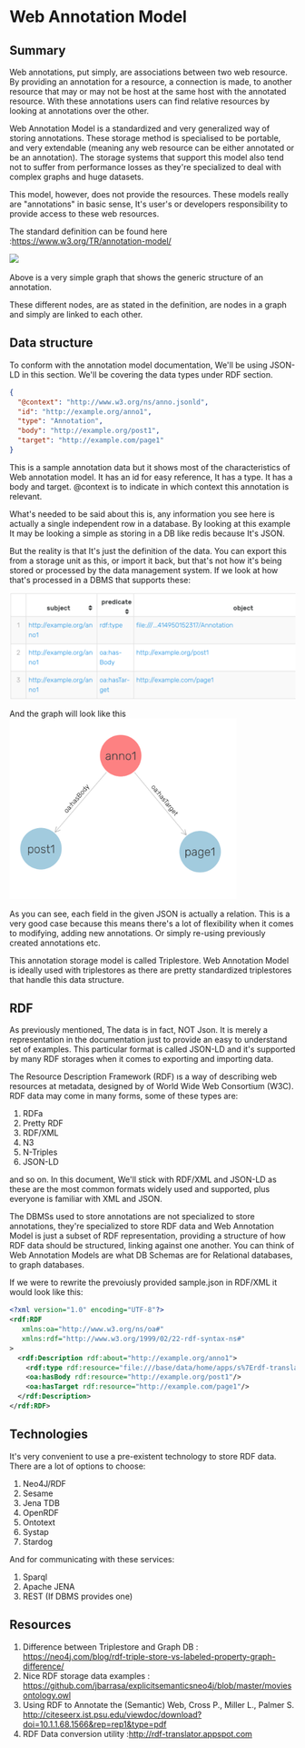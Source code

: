 # Web Annotation Model

## Summary

Web annotations, put simply, are associations between two web resource. By providing an 
annotation for a resource, a connection is made, to another resource that may or may
not be host at the same host with the annotated resource. With these annotations users
can find relative resources by looking at annotations over the other.

Web Annotation Model is a standardized and very generalized way of storing annotations.
These storage method is specialised to be portable, and very extendable (meaning any
web resource can be either annotated or be an annotation). The storage systems that 
support this model also tend not to suffer from performance losses as they're specialized
to deal with complex graphs and huge datasets.

This model, however, does not provide the resources. These models really are "annotations"
in basic sense, It's user's or developers responsibility to provide access to these web 
resources.

The standard definition can be found here :https://www.w3.org/TR/annotation-model/ 

![](https://github.com/SWE574-Groupago/heritago/wiki/images/research/webAnnotationModel.png)

Above is a very simple graph that shows the generic structure of an annotation.

These different nodes, are as stated in the definition, are nodes in a graph and simply 
are linked to each other. 

## Data structure

To conform with the annotation model documentation, We'll be using JSON-LD in this section. We'll be covering
the data types under RDF section.

```json
{
  "@context": "http://www.w3.org/ns/anno.jsonld",
  "id": "http://example.org/anno1",
  "type": "Annotation",
  "body": "http://example.org/post1",
  "target": "http://example.com/page1"
}
```

This is a sample annotation data but it shows most of the characteristics of Web annotation model.
It has an id for easy reference,
It has a type.
It has a body and target.
@context is to indicate in which context this annotation is relevant.

What's needed to be said about this is, any information you see here is actually a single independent row in a database. By looking at this example It may be looking a simple as storing in a DB like redis because It's JSON. 

But the reality is that It's just the definition of the data. You can export this from a storage unit as this, or import it back, but that's not how it's being stored or processed by the data management system. If we look at how that's processed in a DBMS that supports these:

<img src="https://github.com/SWE574-Nerds/friendly-eureka/raw/master/images/triplestored_annotation.png" width="800px">

And the graph will look like this
<img src="https://github.com/SWE574-Nerds/friendly-eureka/raw/master/images/triplestored_annotation_2.png" width="400px">

As you can see, each field in the given JSON is actually a relation. This is a very good case because this means there's a lot of flexibility when it comes to modifying, adding new annotations. Or simply re-using previously created annotations etc.

This annotation storage model is called Triplestore. Web Annotation Model is ideally used with triplestores as there are pretty standardized triplestores that handle this data structure.

## RDF

As previously mentioned, The data is in fact, NOT Json. It is merely a representation in the documentation just to provide an easy to understand set of examples. This particular format is called JSON-LD and it's supported by many RDF storages when it comes to exporting and importing data.

The Resource Description Framework (RDF) ıs a way of describing web resources at metadata, designed by of World Wide Web Consortium (W3C). RDF data may come in many forms, some of these types are:

1. RDFa
2. Pretty RDF
3. RDF/XML
4. N3
5. N-Triples
6. JSON-LD

and so on. In this document, We'll stick with RDF/XML and JSON-LD as these are the most common formats widely used and supported, plus everyone is familiar with XML and JSON.

The DBMSs used to store annotations are not specialized to store annotations, they're specialized to store RDF data and Web Annotation Model is just a subset of RDF representation, providing a structure of how RDF data should be structured, linking against one another. You can think of Web Annotation Models are what DB Schemas are for Relational databases, to graph databases. 

If we were to rewrite the prevoiusly provided sample.json in RDF/XML it would look like this: 

```xml
<?xml version="1.0" encoding="UTF-8"?>
<rdf:RDF
   xmlns:oa="http://www.w3.org/ns/oa#"
   xmlns:rdf="http://www.w3.org/1999/02/22-rdf-syntax-ns#"
>
  <rdf:Description rdf:about="http://example.org/anno1">
    <rdf:type rdf:resource="file:///base/data/home/apps/s%7Erdf-translator/1.380697414950152317/Annotation"/>
    <oa:hasBody rdf:resource="http://example.org/post1"/>
    <oa:hasTarget rdf:resource="http://example.com/page1"/>
  </rdf:Description>
</rdf:RDF>
```

## Technologies

It's very convenient to use a pre-existent technology to store RDF data. There are a lot of options to choose:
1. Neo4J/RDF
2. Sesame
3. Jena TDB 
4. OpenRDF
5. Ontotext
6. Systap
7. Stardog

And for communicating with these services: 
1. Sparql
2. Apache JENA
3. REST (If DBMS provides one)

## Resources
1. Difference between Triplestore and Graph DB : https://neo4j.com/blog/rdf-triple-store-vs-labeled-property-graph-difference/
2. Nice RDF storage data examples : https://github.com/jbarrasa/explicitsemanticsneo4j/blob/master/moviesontology.owl
3. Using RDF to Annotate the (Semantic) Web, Cross P., Miller L., Palmer S.  http://citeseerx.ist.psu.edu/viewdoc/download?doi=10.1.1.68.1566&rep=rep1&type=pdf
4. RDF Data conversion utility :http://rdf-translator.appspot.com

